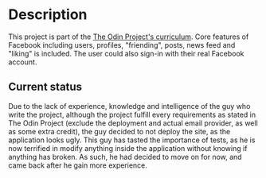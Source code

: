 # Description
This project is part of the [The Odin Project's curriculum](https://www.theodinproject.com/lessons/ruby-on-rails-rails-final-project). Core features of Facebook including users, profiles, "friending", posts, news feed and "liking" is included. The user could also sign-in with their real Facebook account.

## Current status
Due to the lack of experience, knowledge and intelligence of the guy who write the project, although the project fulfill every requirements as stated in The Odin Project (exclude the deployment and actual email provider, as well as some extra credit), the guy decided to not deploy the site, as the application looks ugly. This guy has tasted the importance of tests, as he is now terrified in modify anything inside the application without knowing if anything has broken. As such, he had decided to move on for now, and came back after he gain more experience.
